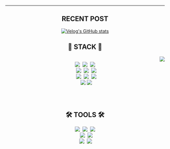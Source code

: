 <div align="center">
  
  ### 
  
  ---
  
  ## RECENT POST
    
[![Velog's GitHub stats](https://velog-readme-stats.vercel.app/api?name=sasha1107&color=dark)](https://velog.io/@sasha1107)

  
## 🚀 STACK 🚀
  <img align="right" src="https://github-readme-stats.vercel.app/api/top-langs/?username=sasha1107&exclude_repo=sasha1107.github.io,airkorea-analysis,italian_news_analysis,my-first-repository,portfolio&custom_title=정수현's%20Most%20Used%20Languages&langs_count=6&layout=compact&theme=dark&card_width=380"/>
  
 <br>
<img src="https://img.shields.io/badge/HTML5-E34F26?style=flat-square&logo=HTML5&logoColor=white"/></a>&nbsp; 
<img src="https://img.shields.io/badge/CSS3-1572B6?style=flat-square&logo=CSS3&logoColor=white"/></a>&nbsp; 
<img src="https://img.shields.io/badge/JavaScript-F7DF1E?style=flat-square&logo=JavaScript&logoColor=black"/><br></a>&nbsp; 
<img src="https://img.shields.io/badge/Python-3776AB?style=flat-square&logo=Python&logoColor=white"/></a>&nbsp; 
<img src="https://img.shields.io/badge/React-61DAFB?style=flat-square&logo=React&logoColor=black"/></a>&nbsp; 
<img src="https://img.shields.io/badge/TypeScript-3178C6?style=flat-square&logo=TypeScript&logoColor=white"/><br></a>&nbsp;
<img src="https://img.shields.io/badge/Sass-CC6699?style=flat-square&logo=Sass&logoColor=white"/></a>&nbsp; 
<img src="https://img.shields.io/badge/Tailwind CSS-06B6D4?style=flat-square&logo=Tailwind CSS&logoColor=white"/></a>&nbsp;
<img src="https://img.shields.io/badge/styled components-DB7093?style=flat-square&logo=styled-components&logoColor=white"/><br></a>&nbsp;
<img src="https://img.shields.io/badge/Redux-764ABC?style=flat-square&logo=Redux&logoColor=white">
<img src="https://img.shields.io/badge/MySQL-4479A1?style=flat-square&logo=MySQL&logoColor=white">



<br><br>
  
  


  

  
## 🛠 TOOLS 🛠

<img src="https://img.shields.io/badge/Photoshop-31A8FF?style=flat-square&logo=Adobe Photoshop&logoColor=white"/></a>&nbsp; 
<img src="https://img.shields.io/badge/Figma-F24E1E?style=flat-square&logo=Figma&logoColor=white"/></a>&nbsp; 
<img src="https://img.shields.io/badge/Premiere Pro-9999FF?style=flat-square&logo=Adobe Premiere Pro&logoColor=white"/><br></a>&nbsp; 
<img src="https://img.shields.io/badge/GitHub-181717?style=flat-square&logo=GitHub&logoColor=white"/></a>&nbsp; 
<img src="https://img.shields.io/badge/Notion-000000?style=flat-square&logo=Notion&logoColor=white"/><br></a>&nbsp; 
<img src="https://img.shields.io/badge/Discord-5865F2?style=flat-square&logo=Discord&logoColor=white"/></a>&nbsp; 
<img src="https://img.shields.io/badge/Slack-4A154B?style=flat-square&logo=Slack&logoColor=white"/></a>&nbsp; 


</div>




<!-- <img height=165 width=380px src="https://github-readme-stats.vercel.app/api?username=sasha1107&show_icons=true&theme=dark&card_width=420" alt="soohyun's GitHub stats" /> -->



<!-- [![Hits](https://hits.seeyoufarm.com/api/count/incr/badge.svg?url=https%3A%2F%2Fgithub.com%2Fsasha1107%2Fhit-counter&count_bg=%2379C83D&title_bg=%23555555&icon=&icon_color=%23E7E7E7&title=hits&edge_flat=false)](https://hits.seeyoufarm.com) -->
